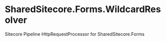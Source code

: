 # SharedSitecore.Forms.WildcardResolver
Sitecore Pipeline HttpRequestProcessor for SharedSitecore.Forms
